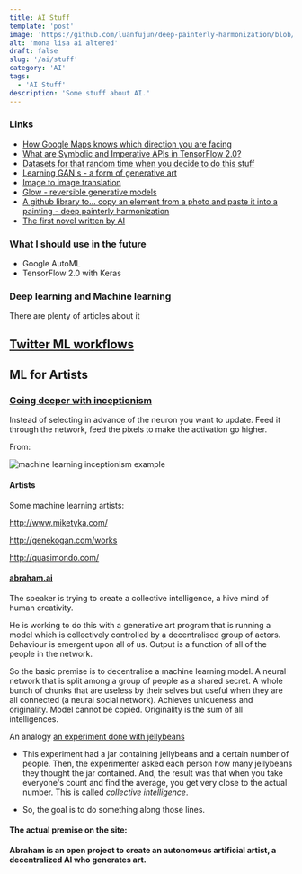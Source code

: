 ```yaml
---
title: AI Stuff
template: 'post'
image: 'https://github.com/luanfujun/deep-painterly-harmonization/blob/master/results/17_result_sherlock.jpg?raw=true'
alt: 'mona lisa ai altered'
draft: false
slug: '/ai/stuff'
category: 'AI'
tags:
  - 'AI Stuff'
description: 'Some stuff about AI.'
---
```


### Links

- [How Google Maps knows which direction you are facing](https://ai.googleblog.com/2019/02/using-global-localization-to-improve.html)
- [What are Symbolic and Imperative APIs in TensorFlow 2.0?](https://medium.com/tensorflow/what-are-symbolic-and-imperative-apis-in-tensorflow-2-0-dfccecb01021)
- [Datasets for that random time when you decide to do this stuff](https://www.tensorflow.org/datasets)
- [Learning GAN's - a form of generative art](https://www.tensorflow.org/beta/tutorials/generative/dcgan)
- [Image to image translation](https://phillipi.github.io/pix2pix/)
- [Glow - reversible generative models](https://openai.com/blog/glow/)
- [A github library to... copy an element from a photo and paste it into a painting - deep painterly harmonization](https://github.com/luanfujun/deep-painterly-harmonization)
- [The first novel written by AI](https://singularityhub.com/2018/10/25/ai-wrote-a-road-trip-novel-is-it-a-good-read/#sm.00069qmis10ebdl7uan103cdtwnog)

### What I should use in the future

- Google AutoML
- TensorFlow 2.0 with Keras

### Deep learning and Machine learning

There are plenty of articles about it

## [Twitter ML workflows](https://blog.twitter.com/engineering/en_us/topics/insights/2018/ml-workflows.html)

## ML for Artists

### [Going deeper with inceptionism](https://ai.googleblog.com/2015/06/inceptionism-going-deeper-into-neural.html)

Instead of selecting in advance of the neuron you want to update. Feed it through the network, feed the pixels to make the activation go higher.

From:

![machine learning inceptionism example](https://3.bp.blogspot.com/-4Uj3hPFupok/VYIT6s_c9OI/AAAAAAAAAlc/_yGdbbsmGiw/s640/ibis.png)

#### Artists

Some machine learning artists:

http://www.miketyka.com/

http://genekogan.com/works

http://quasimondo.com/

#### [abraham.ai](http://abraham.ai/)

The speaker is trying to create a collective intelligence, a hive mind of human creativity.

He is working to do this with a generative art program that is running a model which is collectively controlled by a decentralised group of actors. Behaviour is emergent upon all of us. Output is a function of all of the people in the network.

So the basic premise is to decentralise a machine learning model. A neural network that is split among a group of people as a shared secret. A whole bunch of chunks that are useless by their selves but useful when they are all connected (a neural social network). Achieves uniqueness and originality. Model cannot be copied. Originality is the sum of all intelligences.

An analogy [an experiment done with jellybeans](https://blog.asmartbear.com/ignoring-the-wisdom-of-crowds.html)

- This experiment had a jar containing jellybeans and a certain number of people. Then, the experimenter asked each person how many jellybeans they thought the jar contained. And, the result was that when you take everyone's count and find the average, you get very close to the actual number. This is called _collective intelligence_.

- So, the goal is to do something along those lines.

#### The actual premise on the site:

**Abraham is an open project to create an autonomous artificial artist, a decentralized AI who generates art.**
